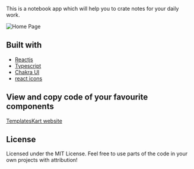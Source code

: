 This is a notebook app which will help you to crate notes for your daily work.

![Home Page](/src/assets/images/cover_images/notebook_app.png)

## Built with
- [Reactjs](https://reactjs.org/)
- [Typescript](https://www.typescriptlang.org/)
- [Chakra UI](https://chakra-ui.com)
- [react icons](https://react-icons.github.io/react-icons/)

## View and copy code of your favourite components
[TemplatesKart website](https://templateskart.com/projects/notebook-app)

## License

Licensed under the MIT License. Feel free to use parts of the code in your own projects with attribution!

